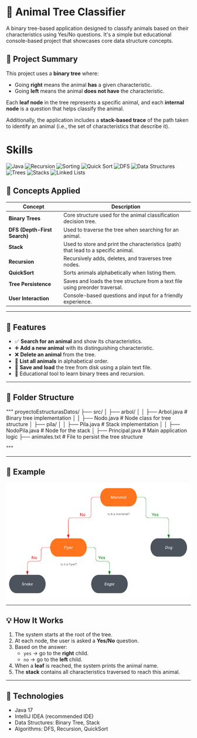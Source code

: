 # 🐾 Animal Tree Classifier

A binary tree-based application designed to classify animals based on their characteristics using Yes/No questions. It's a simple but educational console-based project that showcases core data structure concepts.

## 📌 Project Summary

This project uses a **binary tree** where:

- Going **right** means the animal **has** a given characteristic.
- Going **left** means the animal **does not have** the characteristic.

Each **leaf node** in the tree represents a specific animal, and each **internal node** is a question that helps classify the animal.

Additionally, the application includes a **stack-based trace** of the path taken to identify an animal (i.e., the set of characteristics that describe it).

# Skills
![Java](https://img.shields.io/badge/Java-ED8B00?style=for-the-badge&logo=java&logoColor=white)
![Recursion](https://img.shields.io/badge/Concept-Recursion-FF9800?style=for-the-badge)
![Sorting](https://img.shields.io/badge/Concept-Sorting-4CAF50?style=for-the-badge)
![Quick Sort](https://img.shields.io/badge/Algorithm-QuickSort-8BC34A?style=for-the-badge)
![DFS](https://img.shields.io/badge/Algorithm-DFS-3F51B5?style=for-the-badge)
![Data Structures](https://img.shields.io/badge/Topic-Data%20Structures-9C27B0?style=for-the-badge)
![Trees](https://img.shields.io/badge/Structure-Trees-6A1B9A?style=for-the-badge)
![Stacks](https://img.shields.io/badge/Structure-Stacks-FF5722?style=for-the-badge)
![Linked Lists](https://img.shields.io/badge/Structure-Linked%20Lists-03A9F4?style=for-the-badge)


## 🧠 Concepts Applied

| Concept           | Description |
|------------------|-------------|
| **Binary Trees**  | Core structure used for the animal classification decision tree. |
| **DFS (Depth-First Search)** | Used to traverse the tree when searching for an animal. |
| **Stack**         | Used to store and print the characteristics (path) that lead to a specific animal. |
| **Recursion**     | Recursively adds, deletes, and traverses tree nodes. |
| **QuickSort**     | Sorts animals alphabetically when listing them. |
| **Tree Persistence** | Saves and loads the tree structure from a text file using preorder traversal. |
| **User Interaction** | Console-based questions and input for a friendly experience. |

---

## 🚀 Features

- ✅ **Search for an animal** and show its characteristics.
- ➕ **Add a new animal** with its distinguishing characteristic.
- ❌ **Delete an animal** from the tree.
- 📃 **List all animals** in alphabetical order.
- 💾 **Save and load** the tree from disk using a plain text file.
- 🧠 Educational tool to learn binary trees and recursion.

---

## 📁 Folder Structure
"""
proyectoEstructurasDatos/
├── src/
│ ├── arbol/
│ │ ├── Arbol.java # Binary tree implementation
│ │ ├── Nodo.java # Node class for tree structure
│ ├── pila/
│ │ ├── Pila.java # Stack implementation
│ │ ├── NodoPila.java # Node for the stack
│ ├── Principal.java # Main application logic
├── animales.txt # File to persist the tree structure

"""

---

## 🧪 Example


![example](example.png)


---

## 💡 How It Works

1. The system starts at the root of the tree.
2. At each node, the user is asked a **Yes/No** question.
3. Based on the answer:
   - `yes` → go to the **right** child.
   - `no` → go to the **left** child.
4. When a **leaf** is reached, the system prints the animal name.
5. The **stack** contains all characteristics traversed to reach this animal.

---

## 🔧 Technologies

- Java 17
- IntelliJ IDEA (recommended IDE)
- Data Structures: Binary Tree, Stack
- Algorithms: DFS, Recursion, QuickSort
